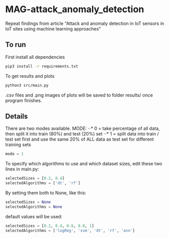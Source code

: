 # MAG-attack_anomaly_detection

Repeat findings from article "Attack and anomaly detection in IoT sensors in IoT sites using machine learning approaches"

## To run

First install all dependencies

```bash
pip3 install -r requirements.txt
```

To get results and plots

```bash
python3 src/main.py
```

.csv files and .png images of plots will be saved to folder results/ once program finishes.

## Details

There are two modes available.
MODE:
⋅⋅* 0 = take percentage of all data, then split it into train (80%) and test (20%) set
⋅⋅* 1 = split data into train / test set first and use the same 20% of ALL data as test set for different training sets

```python
mode = 1
```

To specify which algorithms to use and which dataset sizes, edit these two lines in main.py:

```python
selectedSizes = [0.2, 0.4]
selectedAlgorithms = ['dt', 'rf']
```

By setting them both to None, like this:

```python
selectedSizes = None
selectedAlgorithms = None
```

default values will be used:

```python
selectedSizes = [0.2, 0.4, 0.6, 0.8, 1]
selectedAlgorithms = ['logReg', 'svm', 'dt', 'rf', 'ann']
```
